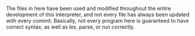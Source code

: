 The files in here have been used and modified throughout the entire development of this interpreter, and not every file has always been updated with every commit. Basically, not every program here is guaranteed to have correct syntax, as well as lex, parse, or run correctly.